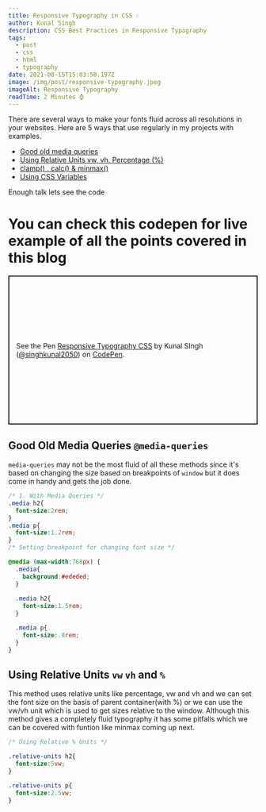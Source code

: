```yaml
---
title: Responsive Typography in CSS 💧
author: Kunal Singh
description: CSS Best Practices in Responsive Typography
tags:
  - post
  - css
  - html
  - typography
date: 2021-08-15T15:03:58.197Z
image: /img/post/responsive-typography.jpeg
imageAlt: Responsive Typography
readTime: 2 Minutes ⌚
---
```

There are several ways to make your fonts fluid across all resolutions in your websites. Here are 5 ways that use regularly in my projects with examples.

* [Good old media queries](#media-queries)
* [Using Relative Units vw, vh, Percentage (%)](#relative-units)
* [clamp() , calc() & minmax() ](#css-functions)
* [Using CSS Variables](#using-css-variables)

Enough talk lets see the code

# You can check this codepen for live example of all the points covered in this blog

<p class="codepen" data-height="300" data-theme-id="dark" data-default-tab="html,result" data-slug-hash="bGWJvXO" data-preview="true" data-user="singhkunal2050" style="height: 300px; box-sizing: border-box; display: flex; align-items: center; justify-content: center; border: 2px solid; margin: 1em 0; padding: 1em;">
  <span>See the Pen <a href="https://codepen.io/singhkunal2050/pen/bGWJvXO">
  Responsive Typography CSS</a> by Kunal SIngh  (<a href="https://codepen.io/singhkunal2050">@singhkunal2050</a>)
  on <a href="https://codepen.io">CodePen</a>.</span>
</p>
<script async src="https://cpwebassets.codepen.io/assets/embed/ei.js"></script>

<div id="media-queries">

## Good Old Media Queries `@media-queries`

`media-queries` may not be the most fluid of all these methods since it's based on changing the size based on breakpoints of `window` but it does come in handy and gets the job done.

```css
/* 1. With Media Queries */
.media h2{
  font-size:2rem;
}
.media p{
  font-size:1.2rem;
}
/* Setting breakpoint for changing font size */

@media (max-width:768px) {
  .media{
    background:#ededed;
  }
  
  .media h2{
    font-size:1.5rem;
  }

  .media p{
    font-size:.8rem;
  }
}

```



</div>

<div class="relative-units">

## Using Relative Units `vw` `vh` and `%`

This method uses relative units like percentage, vw and vh and we can set the font size on the basis of parent container(with %) or we can use the vw/vh unit which is used to get sizes relative to the window. Although this method gives a completely fluid typography it has some pitfalls which we can be covered with funtion like minmax coming up next.

```css
/* Using Relative % Units */

.relative-units h2{
  font-size:5vw;
}

.relative-units p{
  font-size:2.5vw;
}

```

</div>

